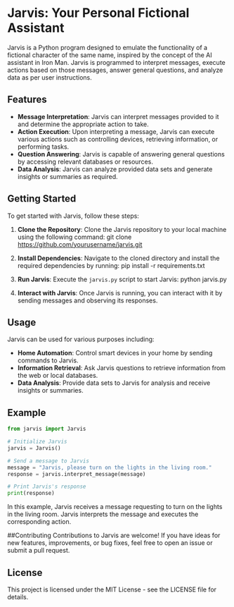 # Jarvis: Your Personal Fictional Assistant

Jarvis is a Python program designed to emulate the functionality of a fictional character of the same name, inspired by the concept of the AI assistant in Iron Man. Jarvis is programmed to interpret messages, execute actions based on those messages, answer general questions, and analyze data as per user instructions.

## Features

- **Message Interpretation**: Jarvis can interpret messages provided to it and determine the appropriate action to take.
- **Action Execution**: Upon interpreting a message, Jarvis can execute various actions such as controlling devices, retrieving information, or performing tasks.
- **Question Answering**: Jarvis is capable of answering general questions by accessing relevant databases or resources.
- **Data Analysis**: Jarvis can analyze provided data sets and generate insights or summaries as required.

## Getting Started

To get started with Jarvis, follow these steps:

1. **Clone the Repository**: Clone the Jarvis repository to your local machine using the following command:
git clone https://github.com/yourusername/jarvis.git   
2. **Install Dependencies**: Navigate to the cloned directory and install the required dependencies by running:
pip install -r requirements.txt
3. **Run Jarvis**: Execute the `jarvis.py` script to start Jarvis:
python jarvis.py

4. **Interact with Jarvis**: Once Jarvis is running, you can interact with it by sending messages and observing its responses.

## Usage

Jarvis can be used for various purposes including:

- **Home Automation**: Control smart devices in your home by sending commands to Jarvis.
- **Information Retrieval**: Ask Jarvis questions to retrieve information from the web or local databases.
- **Data Analysis**: Provide data sets to Jarvis for analysis and receive insights or summaries.

## Example

```python
from jarvis import Jarvis

# Initialize Jarvis
jarvis = Jarvis()

# Send a message to Jarvis
message = "Jarvis, please turn on the lights in the living room."
response = jarvis.interpret_message(message)

# Print Jarvis's response
print(response)
```
In this example, Jarvis receives a message requesting to turn on the lights in the living room. Jarvis interprets the message and executes the corresponding action.

##Contributing
Contributions to Jarvis are welcome! If you have ideas for new features, improvements, or bug fixes, feel free to open an issue or submit a pull request.

## License
This project is licensed under the MIT License - see the LICENSE file for details.







